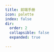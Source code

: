 ```yaml
---
title: 前端手册
icon: palette
index: false
dir:
  order: 2
  collapsible: false
  expanded: true
  
---
```


<Catalog />
